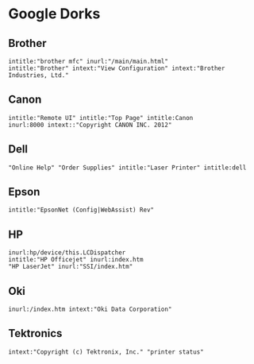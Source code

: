 # Google Dorks

## Brother

```
intitle:"brother mfc" inurl:"/main/main.html"
intitle:"Brother" intext:"View Configuration" intext:"Brother Industries, Ltd."
```

## Canon

```
intitle:"Remote UI" intitle:"Top Page" intitle:Canon
inurl:8000 intext::"Copyright CANON INC. 2012"
```

## Dell

```
"Online Help" "Order Supplies" intitle:"Laser Printer" intitle:dell
```

## Epson

```
intitle:"EpsonNet (Config|WebAssist) Rev"
```

## HP

```
inurl:hp/device/this.LCDispatcher
intitle:"HP Officejet" inurl:index.htm
"HP LaserJet" inurl:"SSI/index.htm"
```

## Oki

```
inurl:/index.htm intext:"Oki Data Corporation"
```

## Tektronics

```
intext:"Copyright (c) Tektronix, Inc." "printer status"
```